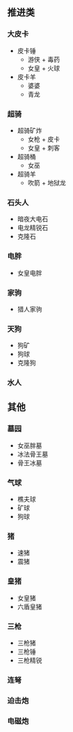 ## 推进类

### 大皮卡

- 皮卡锤
  - 游侠 + 毒药
  - 女皇 + 火球
- 皮卡羊
  - 婆婆
  - 青龙

### 超骑

- 超骑矿炸
  - 女枪 + 皮卡
  - 女皇 + 刺客
- 超骑桶
  - 女巫
- 超骑羊
  - 吹箭 + 地狱龙

### 石头人

- 暗夜大电石
- 电龙精锐石
- 克隆石

### 电胖

- 女皇电胖

### 家驹

- 猎人家驹

### 天狗

- 狗矿
- 狗球
- 克隆狗

### 水人

## 其他

### 墓园

- 女巫胖墓
- 冰法骨王墓
- 骨王冰墓

### 气球

- 樵夫球
- 矿球
- 狗球

### 猪

- 速猪
- 震猪

### 皇猪

- 女皇猪
- 六盾皇猪

### 三枪

- 三枪猪
- 三枪锤
- 三枪精锐

### 连弩

### 迫击炮

### 电磁炮